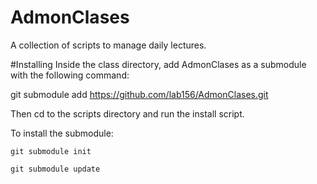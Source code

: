 # AdmonClases 
A collection of scripts to manage daily lectures.

#Installing
Inside the class directory, add AdmonClases as a submodule with the following command:

git submodule add https://github.com/lab156/AdmonClases.git

Then cd to the scripts directory and run the install script.

To install the submodule:

`git submodule init`

`git submodule update`



